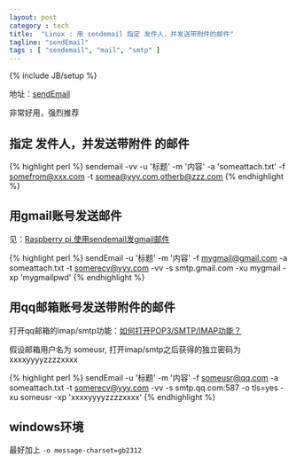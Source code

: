 ```yaml
---
layout: post
category : tech
title:  "Linux : 用 sendemail 指定 发件人，并发送带附件的邮件"
tagline: "sendEmail"
tags : [ "sendemail", "mail", "smtp" ] 
---
```

{% include JB/setup %}

地址：[sendEmail](http://caspian.dotconf.net/menu/Software/SendEmail/)

非常好用，强烈推荐

## 指定 发件人，并发送带附件 的邮件

{% highlight perl %}
sendemail -vv -u '标题' -m '内容' -a 'someattach.txt' -f somefrom@xxx.com -t somea@yyy.com,otherb@zzz.com
{% endhighlight %}

## 用gmail账号发送邮件

见：[Raspberry pi 使用sendemail发gmail邮件](http://blog.csdn.net/homeway999/article/details/8642286)

{% highlight perl %}
sendEmail -u '标题' -m '内容' -f mygmail@gmail.com -a someattach.txt -t somerecv@yyy.com -vv -s smtp.gmail.com -xu mygmail -xp 'mygmailpwd'
{% endhighlight %}

## 用qq邮箱账号发送带附件的邮件

打开qq邮箱的imap/smtp功能：[如何打开POP3/SMTP/IMAP功能？](http://service.mail.qq.com/cgi-bin/help?subtype=1&&no=166&&id=28)

假设邮箱用户名为 someusr, 打开imap/smtp之后获得的独立密码为 xxxxyyyyzzzzxxxx

{% highlight perl %}
sendEmail -u '标题' -m '内容' -f someusr@qq.com -a someattach.txt -t somerecv@yyy.com -vv -s smtp.qq.com:587 -o tls=yes -xu someusr -xp 'xxxxyyyyzzzzxxxx'
{% endhighlight %}

## windows环境

最好加上 ``-o message-charset=gb2312``
